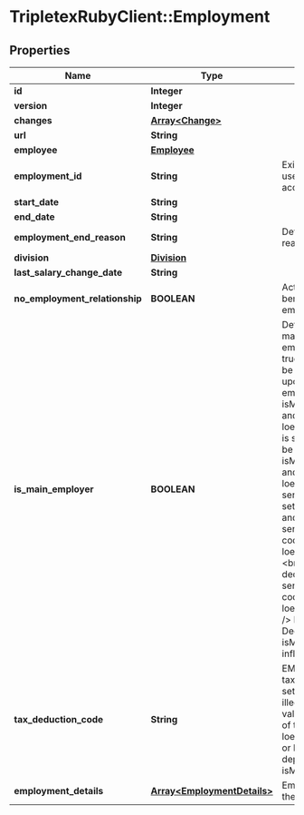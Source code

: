 # TripletexRubyClient::Employment

## Properties
Name | Type | Description | Notes
------------ | ------------- | ------------- | -------------
**id** | **Integer** |  | [optional] 
**version** | **Integer** |  | [optional] 
**changes** | [**Array&lt;Change&gt;**](Change.md) |  | [optional] 
**url** | **String** |  | [optional] 
**employee** | [**Employee**](Employee.md) |  | [optional] 
**employment_id** | **String** | Existing employment ID used by the current accounting system | [optional] 
**start_date** | **String** |  | 
**end_date** | **String** |  | [optional] 
**employment_end_reason** | **String** | Define the employment end reason. | [optional] 
**division** | [**Division**](Division.md) |  | [optional] 
**last_salary_change_date** | **String** |  | [optional] 
**no_employment_relationship** | **BOOLEAN** | Activate pensions and other benefits with no employment relationship. | [optional] 
**is_main_employer** | **BOOLEAN** | Determines if company is main employer for the employee. Default value is true.&lt;br /&gt;Some values will be default set if not sent upon creation of employment: &lt;br/&gt; If isMainEmployer is NOT sent and tax deduction code loennFraHovedarbeidsgiver is sent, isMainEmployer will be set to true. &lt;br /&gt; If isMainEmployer is NOT sent and tax deduction code loennFraBiarbeidsgiver is sent, isMainEmployer will be set to false. &lt;br /&gt; If true and deduction code is NOT sent, value of tax deduction code will be set to loennFraHovedarbeidsgiver. &lt;br /&gt; If false and deduction code is NOT sent, value of tax deduction code will be set to loennFraBiarbeidsgiver. &lt;br /&gt; For other types of Tax Deduction Codes, isMainEmployer does not influence anything. | [optional] 
**tax_deduction_code** | **String** | EMPTY - represents that a tax deduction code is not set on the employment. It is illegal to set the field to this value.  &lt;br /&gt; Default value of this field is loennFraHovedarbeidsgiver or loennFraBiarbeidsgiver depending on boolean isMainEmployer | [optional] 
**employment_details** | [**Array&lt;EmploymentDetails&gt;**](EmploymentDetails.md) | Employment types tied to the employment | [optional] 


